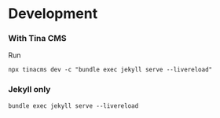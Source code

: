 # Development

### With Tina CMS
Run
```
npx tinacms dev -c "bundle exec jekyll serve --livereload"
```

### Jekyll only
```
bundle exec jekyll serve --livereload
```
